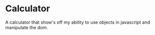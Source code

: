 # Calculator
A calculator that show's off my ability to use objects in javascript and manipulate the dom. 